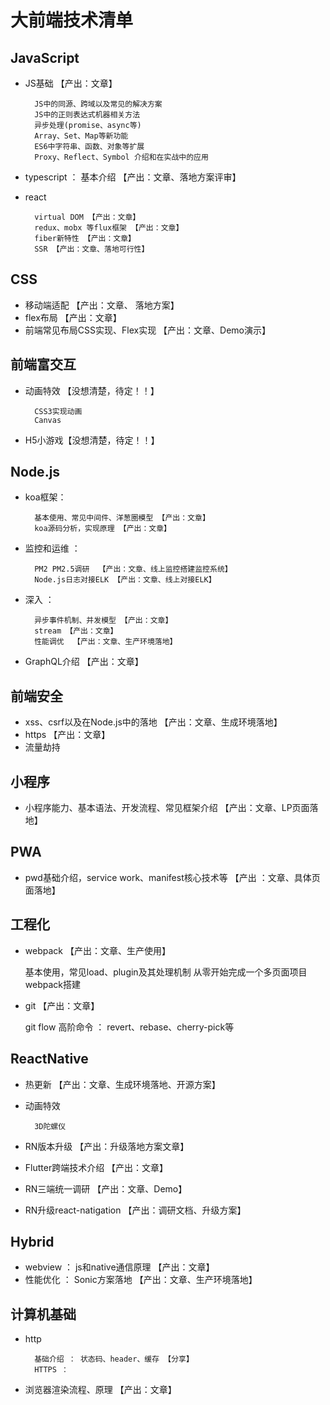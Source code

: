 
# 大前端技术清单

## JavaScript

* JS基础 【产出：文章】

        JS中的同源、跨域以及常见的解决方案
        JS中的正则表达式机器相关方法
        异步处理(promise、async等) 
        Array、Set、Map等新功能
        ES6中字符串、函数、对象等扩展
        Proxy、Reflect、Symbol 介绍和在实战中的应用

* typescript ： 基本介绍 【产出：文章、落地方案评审】

* react

        virtual DOM 【产出：文章】
        redux、mobx 等flux框架 【产出：文章】
        fiber新特性 【产出：文章】
        SSR 【产出：文章、落地可行性】

## CSS

* 移动端适配 【产出：文章、 落地方案】
* flex布局 【产出：文章】
* 前端常见布局CSS实现、Flex实现 【产出：文章、Demo演示】

## 前端富交互

* 动画特效 【没想清楚，待定！！】

        CSS3实现动画  
        Canvas

* H5小游戏【没想清楚，待定！！】

## Node.js

* koa框架： 

        基本使用、常见中间件、洋葱圈模型 【产出：文章】
        koa源码分析，实现原理 【产出：文章】
    
* 监控和运维 ： 

        PM2 PM2.5调研  【产出：文章、线上监控搭建监控系统】
        Node.js日志对接ELK 【产出：文章、线上对接ELK】

* 深入 ： 

        异步事件机制、并发模型 【产出：文章】
        stream 【产出：文章】
        性能调优  【产出：文章、生产环境落地】

* GraphQL介绍 【产出：文章】

## 前端安全

* xss、csrf以及在Node.js中的落地 【产出：文章、生成环境落地】
* https 【产出：文章】
* 流量劫持 

## 小程序

* 小程序能力、基本语法、开发流程、常见框架介绍 【产出：文章、LP页面落地】

## PWA

* pwd基础介绍，service work、manifest核心技术等  【产出 ：文章、具体页面落地】

## 工程化

* webpack 【产出：文章、生产使用】

    基本使用，常见load、plugin及其处理机制
    从零开始完成一个多页面项目webpack搭建

* git 【产出：文章】

    git flow 
    高阶命令 ： revert、rebase、cherry-pick等


## ReactNative

* 热更新 【产出：文章、生成环境落地、开源方案】
* 动画特效

        3D陀螺仪
        
* RN版本升级 【产出：升级落地方案文章】
* Flutter跨端技术介绍 【产出：文章】
* RN三端统一调研 【产出：文章、Demo】
* RN升级react-natigation 【产出：调研文档、升级方案】

## Hybrid

* webview ： js和native通信原理 【产出：文章】
* 性能优化 ： Sonic方案落地 【产出：文章、生产环境落地】

## 计算机基础

* http

        基础介绍 ： 状态码、header、缓存 【分享】
        HTTPS ：

* 浏览器渲染流程、原理 【产出：文章】


